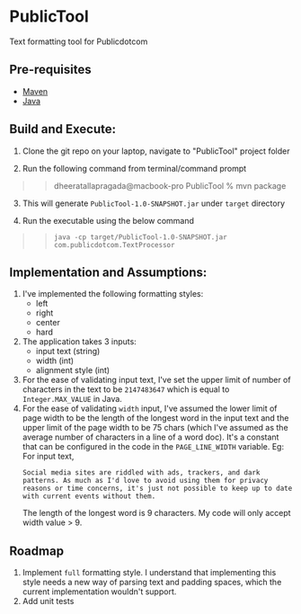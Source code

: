 # PublicTool
Text formatting tool for Publicdotcom

## Pre-requisites

- [Maven](https://maven.apache.org/guides/getting-started/maven-in-five-minutes.html)
- [Java](http://www.oracle.com/technetwork/java/javase/downloads/index.html)

## Build and Execute:

1. Clone the git repo on your laptop, navigate to "PublicTool" project folder

2. Run the following command from terminal/command prompt
>>dheeratallapragada@macbook-pro PublicTool % mvn package

3. This will generate `PublicTool-1.0-SNAPSHOT.jar` under `target` directory

4. Run the executable using the below command
>>`java -cp target/PublicTool-1.0-SNAPSHOT.jar com.publicdotcom.TextProcessor`

## Implementation and Assumptions:

1. I've implemented the following formatting styles:
      - left
      - right
      - center
      - hard
2. The application takes 3 inputs: 
      - input text (string)
      - width (int)
      - alignment style (int)
3. For the ease of validating input text, I've set the upper limit of number of characters in the text to be `2147483647` which is equal to `Integer.MAX_VALUE` in Java.
4. For the ease of validating `width` input, I've assumed the lower limit of page width to be the length of the longest word in the input text and the upper limit of the page width to be 75 chars (which I've assumed as the average number of characters in a line of a word doc). It's a constant that can be configured in the code in the `PAGE_LINE_WIDTH` variable. Eg: For input text, 
    ```
    Social media sites are riddled with ads, trackers, and dark patterns. As much as I'd love to avoid using them for privacy reasons or time concerns, it's just not possible to keep up to date with current events without them.
    ``` 
    The length of the longest word is 9 characters. My code will only accept width value > 9.

## Roadmap
1. Implement `full` formatting style. I understand that implementing this style needs a new way of parsing text and padding spaces, which the current implementation wouldn't support.
2. Add unit tests
